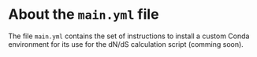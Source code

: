 # About the `main.yml` file

The file `main.yml` contains the set of instructions to install a custom Conda environment for its use for the dN/dS calculation script (comming soon). 
